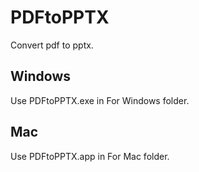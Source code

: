 # PDFtoPPTX
Convert pdf to pptx.
## Windows
Use PDFtoPPTX.exe in For Windows folder.
## Mac
Use PDFtoPPTX.app in For Mac folder.
